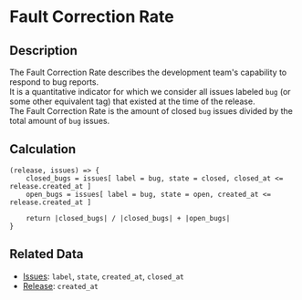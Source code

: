 # Fault Correction Rate

## Description

The Fault Correction Rate describes the development team's capability to respond to bug reports.  
It is a quantitative indicator for which we consider all issues labeled `bug` (or some other equivalent tag) that existed at the time of the release.  
The Fault Correction Rate is the amount of closed `bug` issues divided by the total amount of `bug` issues.

## Calculation
```
(release, issues) => {
    closed_bugs = issues[ label = bug, state = closed, closed_at <= release.created_at ] 
    open_bugs = issues[ label = bug, state = open, created_at <= release.created_at ]

    return |closed_bugs| / |closed_bugs| + |open_bugs|
}
```

## Related Data

- [Issues](Issue.md): `label`, `state`, `created_at`, `closed_at`
- [Release](Release.md): `created_at`
